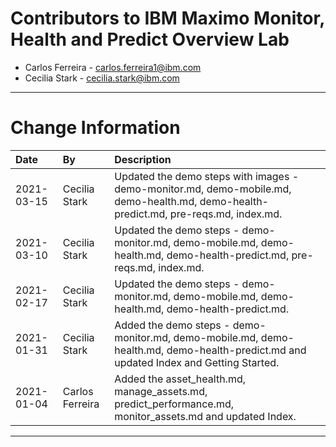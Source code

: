 
# Contributors to IBM Maximo  Monitor, Health and Predict Overview Lab

- Carlos Ferreira - <carlos.ferreira1@ibm.com>
- Cecilia Stark - <cecilia.stark@ibm.com>

---

# Change Information

|Date     |By             | Description                                           |
|:--------|:--------------|:------------------------------------------------------|
|2021-03-15|Cecilia Stark| Updated the demo steps with images - demo-monitor.md, demo-mobile.md, demo-health.md, demo-health-predict.md, pre-reqs.md, index.md. |
|2021-03-10|Cecilia Stark| Updated the demo steps - demo-monitor.md, demo-mobile.md, demo-health.md, demo-health-predict.md, pre-reqs.md, index.md. |
|2021-02-17|Cecilia Stark| Updated the demo steps - demo-monitor.md, demo-mobile.md, demo-health.md, demo-health-predict.md. |
|2021-01-31|Cecilia Stark| Added the demo steps - demo-monitor.md, demo-mobile.md, demo-health.md, demo-health-predict.md and updated Index and Getting Started. |
|2021-01-04|Carlos Ferreira| Added the asset_health.md, manage_assets.md, predict_performance.md, monitor_assets.md and updated Index. |
---
